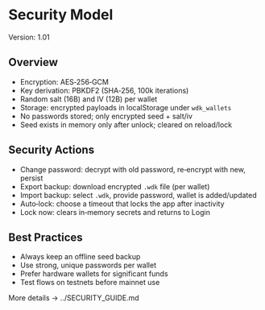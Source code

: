 # Security Model

Version: 1.01

## Overview

- Encryption: AES‑256‑GCM
- Key derivation: PBKDF2 (SHA‑256, 100k iterations)
- Random salt (16B) and IV (12B) per wallet
- Storage: encrypted payloads in localStorage under `wdk_wallets`
- No passwords stored; only encrypted seed + salt/iv
- Seed exists in memory only after unlock; cleared on reload/lock

## Security Actions

- Change password: decrypt with old password, re‑encrypt with new, persist
- Export backup: download encrypted `.wdk` file (per wallet)
- Import backup: select `.wdk`, provide password, wallet is added/updated
- Auto‑lock: choose a timeout that locks the app after inactivity
- Lock now: clears in‑memory secrets and returns to Login

## Best Practices

- Always keep an offline seed backup
- Use strong, unique passwords per wallet
- Prefer hardware wallets for significant funds
- Test flows on testnets before mainnet use

More details → ../SECURITY_GUIDE.md